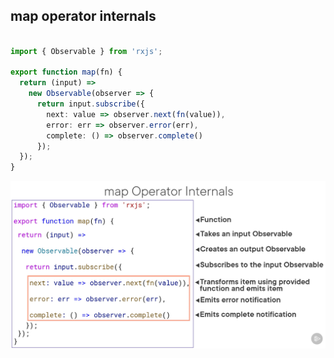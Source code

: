 ## map operator internals
```ts

import { Observable } from 'rxjs';

export function map(fn) {
  return (input) =>
    new Observable(observer => {
      return input.subscribe({
        next: value => observer.next(fn(value)),
        error: err => observer.error(err),
        complete: () => observer.complete()
      });
  });
}
```
![](./map-inernals.png)
